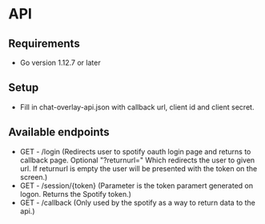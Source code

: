 # API

## Requirements
* Go version 1.12.7 or later

## Setup
* Fill in chat-overlay-api.json with callback url, client id and client secret.

## Available endpoints
* GET - /login (Redirects user to spotify oauth login page and returns to callback page. Optional "?returnurl=" Which redirects the user to given url. If returnurl is empty the user will be presented with the token on the screen.)
* GET - /session/{token} (Parameter is the token paramert generated on logon. Returns the Spotify token.)
* GET - /callback (Only used by the spotify as a way to return data to the api.)
